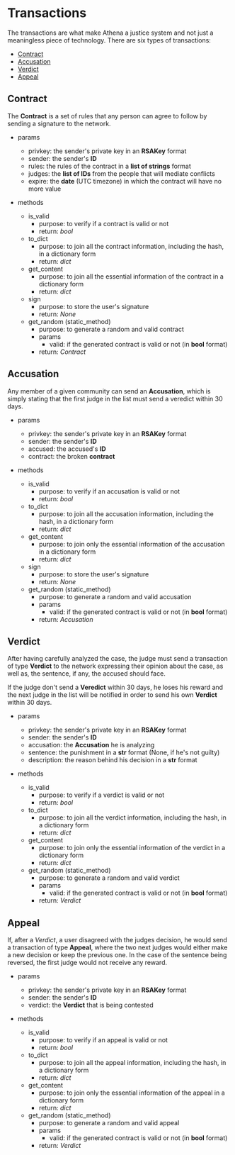 # Transactions

The transactions are what make Athena a justice system and not just a meaningless piece of technology. There are six types of transactions: 
* [Contract](#contract)
* [Accusation](#accusation)
* [Verdict](#verdict)
* [Appeal](#appeal)

## Contract

The **Contract** is a set of rules that any person can agree to follow by sending a signature to the network.

* params
	* privkey: the sender's private key in an **RSAKey** format 
	* sender: the sender's **ID**
	* rules: the rules of the contract in a **list of strings** format
	* judges: the **list of IDs** from the people that will mediate conflicts
	* expire: the **date** (UTC timezone) in which the contract will have no more value

* methods
	* is_valid
		* purpose: to verify if a contract is valid or not
		* return: *bool*
	* to_dict
		* purpose: to join all the contract information, including the hash, in a dictionary form
		* return: *dict*
	* get_content
		* purpose: to join all the essential information of the contract in a dictionary form
		* return: *dict*
	* sign
		* purpose: to store the user's signature
		* return: *None*
	* get_random (static_method)
		* purpose: to generate a random and valid contract
		* params
			* valid: if the generated contract is valid or not (in **bool** format)
		* return: *Contract*

## Accusation

Any member of a given community can send an **Accusation**, which is simply stating that the first judge in the list must send a veredict within 30 days.

* params
	* privkey: the sender's private key in an **RSAKey** format
	* sender: the sender's **ID**
	* accused: the accused's **ID**
	* contract: the broken **contract**

* methods
	* is_valid
		* purpose: to verify if an accusation is valid or not
		* return: *bool*
	* to_dict
		* purpose: to join all the accusation information, including the hash, in a dictionary form
		* return: *dict*
	* get_content
		* purpose: to join only the essential information of the accusation in a dictionary form
		* return: *dict*
	* sign
		* purpose: to store the user's signature
		* return: *None*
	* get_random (static_method)
		* purpose: to generate a random and valid accusation
		* params
			* valid: if the generated contract is valid or not (in **bool** format)
		* return: *Accusation*

## Verdict

After having carefully analyzed the case, the judge must send a transaction of type **Verdict** to the network expressing their opinion about the case, as well as, the sentence, if any, the accused should face.

If the judge don't send a **Veredict** within 30 days, he loses his reward and the next judge in the list will be notified in order to send his own **Verdict** within 30 days.

* params
	* privkey: the sender's private key in an **RSAKey** format
	* sender: the sender's **ID**
	* accusation: the **Accusation** he is analyzing
	* sentence: the punishment in a **str** format (None, if he's not guilty)
	* description: the reason behind his decision in a **str** format

* methods
	* is_valid
		* purpose: to verify if a verdict is valid or not
		* return: *bool*
	* to_dict
		* purpose: to join all the verdict information, including the hash, in a dictionary form
		* return: *dict*
	* get_content
		* purpose: to join only the essential information of the verdict in a dictionary form
		* return: *dict*
	* get_random (static_method)
		* purpose: to generate a random and valid verdict
		* params
			* valid: if the generated contract is valid or not (in **bool** format)
		* return: *Verdict*

## Appeal

If, after a *Verdict*, a user disagreed with the judges decision, he would send a transaction of type **Appeal**, where the two next judges would either make a new decision or keep the previous one. In the case of the sentence being reversed, the first judge would not receive any reward.

* params
	* privkey: the sender's private key in an **RSAKey** format
	* sender: the sender's **ID**
	* verdict: the **Verdict** that is being contested

* methods
	* is_valid
		* purpose: to verify if an appeal is valid or not
		* return: *bool*
	* to_dict
		* purpose: to join all the appeal information, including the hash, in a dictionary form
		* return: *dict*
	* get_content
		* purpose: to join only the essential information of the appeal in a dictionary form
		* return: *dict*
	* get_random (static_method)
		* purpose: to generate a random and valid appeal
		* params
			* valid: if the generated contract is valid or not (in **bool** format)
		* return: *Verdict*
            

